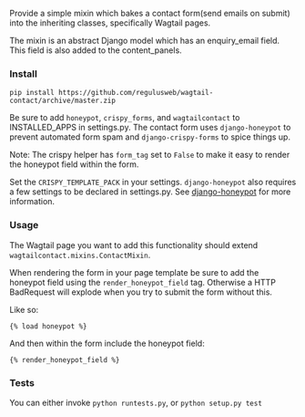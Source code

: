 Provide a simple mixin which bakes a contact form(send emails on submit) into the inheriting classes, specifically Wagtail pages.

The mixin is an abstract Django model which has an enquiry_email field.
This field is also added to the content_panels.

### Install
`pip install https://github.com/regulusweb/wagtail-contact/archive/master.zip`

Be sure to add `honeypot`, `crispy_forms`, and `wagtailcontact` to INSTALLED_APPS in settings.py.
The contact form uses `django-honeypot` to prevent automated form spam and
`django-crispy-forms` to spice things up.

Note: The crispy helper has `form_tag` set to `False` to make it easy
to render the honeypot field within the form.

Set the `CRISPY_TEMPLATE_PACK` in your settings. `django-honeypot` also requires a few settings to be declared in settings.py.
See [django-honeypot](https://github.com/jamesturk/django-honeypot) for more information.


### Usage
The Wagtail page you want to add this functionality should extend
`wagtailcontact.mixins.ContactMixin`.

When rendering the form in your page template be sure to add the honeypot field using the
`render_honeypot_field` tag. Otherwise a HTTP BadRequest will explode when you try to submit the form without this.

Like so:

`{% load honeypot %}`

And then within the form include the honeypot field:

`{% render_honeypot_field %}`

### Tests
You can either invoke `python runtests.py`, or `python setup.py test`
